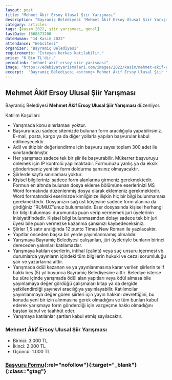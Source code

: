 ```yaml
---
layout: post
title: "Mehmet Âkif Ersoy Ulusal Şiir Yarışması"
description: "Bayramiç Belediyesi 'Mehmet Âkif Ersoy Ulusal Şiir Yarışması' düzenliyor."
category: articles
tags: [kasım 2022, şiir yarışması, genel]
lastDate: 1668373200
dateHuman: "14 Kasım 2022"
attendance: "Websitesi"
organizer: "Bayramiç Belediyesi"
requirements: "İsteyen herkes katılabilir."
price: "6 Bin TL'dir."
permalink: "mehmet-akif-ersoy-siir-yarismasi"
image: "https://edebiyatyarismalari.com/images/2022/kasim/mehmet-akif-ersoy-siir-yarismasi.jpg"
excerpt:  "Bayramiç Belediyesi <strong> Mehmet Âkif Ersoy Ulusal Şiir Yarışması </strong> düzenliyor."
---
```


## Mehmet Âkif Ersoy Ulusal Şiir Yarışması
Bayramiç Belediyesi **Mehmet Âkif Ersoy Ulusal Şiir Yarışması** düzenliyor.  

Katılım Koşulları:
- Yarışmada konu sınırlaması yoktur.
- Başvurunuzu sadece sitemizde bulunan form aracılığıyla yapabilirsiniz. E-mail, posta, kargo ya da diğer yollarla yapılan başvurular kabul edilmeyecektir.
- Adil ve titiz bir değerlendirme için başvuru sayısı toplam 300 adet ile sınırlandırılmıştır.
- Her yarışmacı sadece tek bir şiir ile başvurabilir. Mükerrer başvuruyu önlemek için IP kontrolü yapılmaktadır. Formunuzu yanlış ya da eksik gönderirseniz yeni bir form doldurma şansınız olmayacaktır.
- Şiirlerde sayfa sınırlaması yoktur.
- Kişisel bilgilerinizi sadece form alanlarına girmeniz gerekmektedir. Formun en altında bulunan dosya ekleme bölümüne eserlerinizi MS Word formatında düzenlenmiş dosya olarak eklemeniz gerekmektedir. Word formatındaki eserinizde kimliğinize ilişkin hiç bir bilgi bulunmaması gerekmektedir. Dosyanızın sağ üst köşesine sadece form alanına da girdiğiniz “RUMUZ”unuz bulunmalıdır. Eser dosyasında kişisel herhangi bir bilgi bulunması durumunda puan verip vermemek juri üyelerinin inisiyatifindedir. Kişisel bilgi bulunmasından dolayı sadece tek bir juri üyesi bile puan vermezse kazanma şansınızı kaybedeceksiniz.
- Şiirler 1,5 satır aralığında 12 punto Times New Roman ile yazılacaktır.
- Yapıtlar önceden başka bir yerde yayımlanmamış olmalıdır.
- Yarışmaya Bayramiç Belediyesi çalışanları, jüri üyeleriyle bunların birinci dereceden yakınları katılamazlar.
- Yarışmaya katılan eserlerin, intihal (çalıntı) veya suç unsuru içermesi vb. durumlarda yayınların içindeki tüm bilgilerin hukuki ve cezai sorumluluğu şair ve yazarlarına aittir.
- Yarışmada ödül kazanan ve ya yayınlanmasına karar verilen şiirlerin telif hakkı beş (5) yıl boyunca Bayramiç Belediyesine aittir. Belediye isterse bu süre içinde yarışmada ödül alan yapıtları veya ödül almasa bile yayınlamaya değer gördüğü çalışmaları kitap ya da dergide yetkilendirdiği yayınevi aracılığıya yayınlayabilir. Katılımcılar yayımlanmaya değer gören şiirleri için yayın hakkını devrettiğini, bu konuda yeni bir izin alınmasına gerek olmadığını ve tüm bunları kabul ederek yarışmaya form gönderdiği için vazgeçme hakkı olmadığını baştan kabul ve taahhüt eder.
- Yarışmaya katılanlar şartları kabul etmiş sayılacaktır.

### Mehmet Âkif Ersoy Ulusal Şiir Yarışması
- Birinci: 3.000 TL                                    
- İkinci: 2.000 TL                                     
- Üçüncü: 1.000 TL       


### [Başvuru Formu](https://www.edebiyatodulleri.com/mehmet-akif-2022/?ref=edebiyatyarismalari.com){:rel="nofollow"}{:target="_blank"}{:class="gtag"}